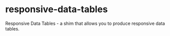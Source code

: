 responsive-data-tables
======================

Responsive Data Tables - a shim that allows you to produce responsive data tables.
